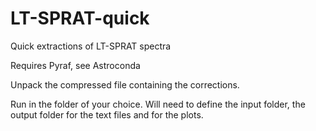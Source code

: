 # LT-SPRAT-quick
Quick extractions of LT-SPRAT spectra 

Requires Pyraf, see Astroconda

Unpack the compressed file containing the corrections.

Run in the folder of your choice. Will need to define the input folder, the output folder for the text files and for the plots.
